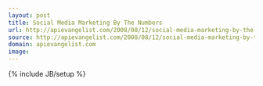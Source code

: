 ```yaml
---
layout: post
title: Social Media Marketing By The Numbers
url: http://apievangelist.com/2008/08/12/social-media-marketing-by-the-numbers/
source: http://apievangelist.com/2008/08/12/social-media-marketing-by-the-numbers/
domain: apievangelist.com
image: 
---
```

{% include JB/setup %}<p></div></p>
